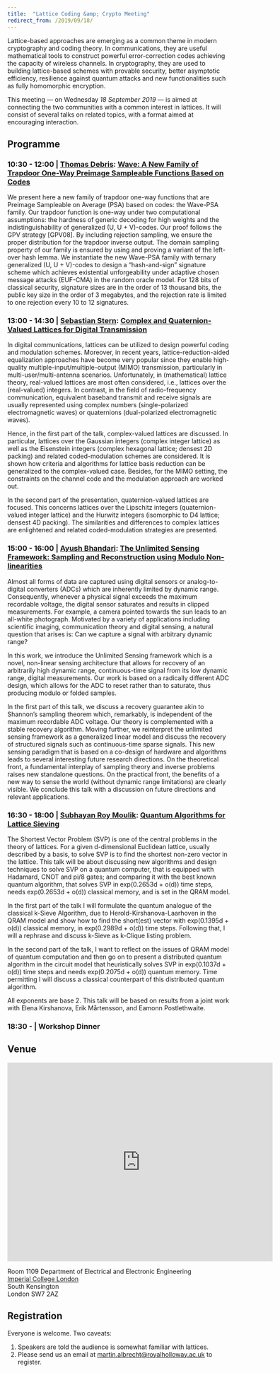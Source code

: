```yaml
---
title:  "Lattice Coding &amp; Crypto Meeting"
redirect_from: /2019/09/18/
---
```


Lattice-based approaches are emerging as a common theme in modern cryptography and coding theory. In communications, they are useful mathematical tools to construct powerful error-correction codes achieving the capacity of wireless channels. In cryptography, they are used to building lattice-based schemes with provable security, better asymptotic efficiency, resilience against quantum attacks and new functionalities such as fully homomorphic encryption.

This meeting — on Wednesday *18 September 2019* — is aimed at connecting the two communities with a common interest in lattices. It will consist of several talks on related topics, with a format aimed at encouraging interaction.

## Programme ##

### <span> 10:30 - 12:00 | [Thomas Debris](https://who.paris.inria.fr/Thomas.Debris/)</span>: [Wave: A New Family of Trapdoor One-Way Preimage Sampleable Functions Based on Codes](/discrete-subgroup/slides/2019-09-18-debris.pdf) ###

We present here a new family of trapdoor one-way functions that are Preimage Sampleable on Average (PSA) based on codes: the Wave-PSA family. Our trapdoor function is one-way under two computational assumptions: the hardness of generic decoding for high weights and the indistinguishability of generalized (U, U + V)-codes. Our proof follows the GPV strategy [GPV08]. By including rejection sampling, we ensure the proper distribution for the trapdoor inverse output. The domain sampling property of our family is ensured by using and proving a variant of the left-over hash lemma. We instantiate the new Wave-PSA family with ternary generalized (U, U + V)-codes to design a “hash-and-sign” signature scheme which achieves existential unforgeability under adaptive chosen message attacks (EUF-CMA) in the random oracle model. For 128 bits of classical security, signature sizes are in the order of 13 thousand bits, the public key size in the order of 3 megabytes, and the rejection rate is limited to one rejection every 10 to 12 signatures. 

### <span> 13:00 - 14:30 | [Sebastian Stern](https://www.uni-ulm.de/nt/staff/senior-researchers/stern/)</span>: [Complex and Quaternion-Valued Lattices for Digital Transmission](/discrete-subgroup/slides/2019-09-18-stern.pdf) ###

In digital communications, lattices can be utilized to design powerful coding and modulation
schemes. Moreover, in recent years, lattice-reduction-aided equalization approaches have become very
popular since they enable high-quality multiple-input/multiple-output (MIMO) transmission,
particularly in multi-user/multi-antenna scenarios. Unfortunately, in (mathematical) lattice theory,
real-valued lattices are most often considered, i.e., lattices over the (real-valued) integers. In
contrast, in the field of radio-frequency communication, equivalent baseband transmit and receive
signals are usually represented using complex numbers (single-polarized electromagnetic waves) or
quaternions (dual-polarized electromagnetic waves).

Hence, in the first part of the talk, complex-valued lattices are discussed. In particular, lattices
over the Gaussian integers (complex integer lattice) as well as the Eisenstein integers (complex
hexagonal lattice; densest 2D packing) and related coded-modulation schemes are considered. It is
shown how criteria and algorithms for lattice basis reduction can be generalized to the
complex-valued case. Besides, for the MIMO setting, the constraints on the channel code and the
modulation approach are worked out.

In the second part of the presentation, quaternion-valued lattices are focused. This concerns
lattices over the Lipschitz integers (quaternion-valued integer lattice) and the Hurwitz integers
(isomorphic to D4 lattice; densest 4D packing). The similarities and differences to complex lattices
are enlightened and related coded-modulation strategies are presented.

### <span> 15:00 - 16:00 | [Ayush Bhandari](https://www.imperial.ac.uk/people/a.bhandari)</span>: [The Unlimited Sensing Framework: Sampling and Reconstruction using Modulo Non-linearities]() ###

Almost all forms of data are captured using digital sensors or analog-to-digital converters (ADCs) which are inherently limited by dynamic range. Consequently, whenever a physical signal exceeds the maximum recordable voltage, the digital sensor saturates and results in clipped measurements. For example, a camera pointed towards the sun leads to an all-white photograph. Motivated by a variety of applications including scientific imaging, communication theory and digital sensing, a natural question that arises is: Can we capture a signal with arbitrary dynamic range?

In this work, we introduce the Unlimited Sensing framework which is a novel, non-linear sensing architecture that allows for recovery of an arbitrarily high dynamic range, continuous-time signal from its low dynamic range, digital measurements. Our work is based on a radically different ADC design, which allows for the ADC to reset rather than to saturate, thus producing modulo or folded samples.

In the first part of this talk, we discuss a recovery guarantee akin to Shannon’s sampling theorem which, remarkably, is independent of the maximum recordable ADC voltage. Our theory is complemented with a stable recovery algorithm. Moving further, we reinterpret the unlimited sensing framework as a generalized linear model and discuss the recovery of structured signals such as continuous-time sparse signals. This new sensing paradigm that is based on a co-design of hardware and algorithms leads to several interesting future research directions. On the theoretical front, a fundamental interplay of sampling theory and inverse problems raises new standalone questions. On the practical front, the benefits of a new way to sense the world (without dynamic range limitations) are clearly visible. We conclude this talk with a discussion on future directions and relevant applications.

### <span> 16:30 - 18:00 | [Subhayan Roy Moulik](https://www.cs.ox.ac.uk/people/subhayan.roymoulik/)</span>: [Quantum Algorithms for Lattice Sieving](/discrete-subgroup/slides/2019-09-18-moulik.pdf) ###

The Shortest Vector Problem (SVP) is one of the central problems in the theory of lattices. For a given d-dimensional Euclidean lattice, usually described by a basis, to solve SVP is to find the shortest non-zero vector in the lattice. This talk will be about discussing new algorithms and design techniques to solve SVP on a quantum computer, that is equipped with Hadamard, CNOT and pi/8 gates; and comparing it with the best known quantum algorithm, that solves SVP in exp(0.2653d + o(d)) time steps, needs exp(0.2653d + o(d)) classical memory, and is set in the QRAM model. 

In the first part of the talk I will formulate the quantum analogue of the classical k-Sieve Algorithm, due to Herold-Kirshanova-Laarhoven in the QRAM model and show how to find the short(est) vector with exp(0.1395d + o(d)) classical memory, in exp(0.2989d + o(d)) time steps. Following that, I will a rephrase and discuss k-Sieve as k-Clique listing problem. 

In the second part of the talk, I want to reflect on the issues of QRAM model of quantum computation and then go on to present a distributed quantum algorithm in the circuit model that heuristically solves SVP in exp(0.1037d + o(d)) time steps and needs exp(0.2075d + o(d)) quantum memory. Time permitting I will discuss a classical counterpart of this distributed quantum algorithm.

All exponents are base 2. This talk will be based on results from a joint work with Elena Kirshanova, Erik Mårtensson, and Eamonn Postlethwaite.

### <span> 18:30 - | Workshop Dinner </span> ###



## Venue ##


<iframe src="https://www.google.com/maps/embed?pb=!1m14!1m8!1m3!1d2483.7481554015103!2d-0.1774244!3d51.4994889!3m2!1i1024!2i768!4f13.1!3m3!1m2!1s0x0%3A0x31911b371c692e86!2sImperial+College!5e0!3m2!1sen!2suk!4v1457110930221" width="600" height="450" frameborder="0" style="border:0" allowfullscreen></iframe>

Room 1109
Department of Electrical and Electronic Engineering  
[Imperial College London](http://www.imperial.ac.uk/visit/campuses/south-kensington/)  
South Kensington  
London SW7 2AZ  

## Registration ##

Everyone is welcome. Two caveats:

1. Speakers are told the audience is somewhat familiar with lattices.
2. Please send us an email at <martin.albrecht@royalholloway.ac.uk> to register.
